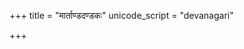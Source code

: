 +++
title = "मार्ताण्डदण्डकः"
unicode_script = "devanagari"

+++

<div class="js_include" includetitle="true" newlevelforh1="2" unfilled url="/kAvya/content/TIkA/padyam/rAjArAmasuta-shankaraH/stotram/mArtANDa-daNDakaH/"></div>
